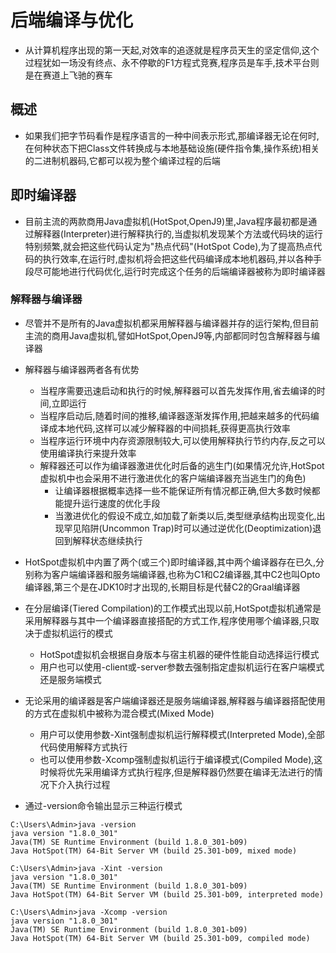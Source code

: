 # 后端编译与优化

- 从计算机程序出现的第一天起,对效率的追逐就是程序员天生的坚定信仰,这个过程犹如一场没有终点、永不停歇的F1方程式竞赛,程序员是车手,技术平台则是在赛道上飞驰的赛车

## 概述

- 如果我们把字节码看作是程序语言的一种中间表示形式,那编译器无论在何时,在何种状态下把Class文件转换成与本地基础设施(硬件指令集,操作系统)相关的二进制机器码,它都可以视为整个编译过程的后端

## 即时编译器

- 目前主流的两款商用Java虚拟机(HotSpot,OpenJ9)里,Java程序最初都是通过解释器(Interpreter)进行解释执行的,当虚拟机发现某个方法或代码块的运行特别频繁,就会把这些代码认定为"热点代码"(HotSpot
  Code),为了提高热点代码的执行效率,在运行时,虚拟机将会把这些代码编译成本地机器码,并以各种手段尽可能地进行代码优化,运行时完成这个任务的后端编译器被称为即时编译器

### 解释器与编译器

- 尽管并不是所有的Java虚拟机都采用解释器与编译器并存的运行架构,但目前主流的商用Java虚拟机,譬如HotSpot,OpenJ9等,内部都同时包含解释器与编译器

- 解释器与编译器两者各有优势
    - 当程序需要迅速启动和执行的时候,解释器可以首先发挥作用,省去编译的时间,立即运行
    - 当程序启动后,随着时间的推移,编译器逐渐发挥作用,把越来越多的代码编译成本地代码,这样可以减少解释器的中间损耗,获得更高执行效率
    - 当程序运行环境中内存资源限制较大,可以使用解释执行节约内存,反之可以使用编译执行来提升效率
    - 解释器还可以作为编译器激进优化时后备的逃生门(如果情况允许,HotSpot虚拟机中也会采用不进行激进优化的客户端编译器充当逃生门的角色)
        - 让编译器根据概率选择一些不能保证所有情况都正确,但大多数时候都能提升运行速度的优化手段
        - 当激进优化的假设不成立,如加载了新类以后,类型继承结构出现变化,出现罕见陷阱(Uncommon Trap)时可以通过逆优化(Deoptimization)退回到解释状态继续执行

- HotSpot虚拟机中内置了两个(或三个)即时编译器,其中两个编译器存在已久,分别称为客户端编译器和服务端编译器,也称为C1和C2编译器,其中C2也叫Opto编译器,第三个是在JDK10时才出现的,长期目标是代替C2的Graal编译器

- 在分层编译(Tiered Compilation)的工作模式出现以前,HotSpot虚拟机通常是采用解释器与其中一个编译器直接搭配的方式工作,程序使用哪个编译器,只取决于虚拟机运行的模式
    - HotSpot虚拟机会根据自身版本与宿主机器的硬件性能自动选择运行模式
    - 用户也可以使用-client或-server参数去强制指定虚拟机运行在客户端模式还是服务端模式

- 无论采用的编译器是客户端编译器还是服务端编译器,解释器与编译器搭配使用的方式在虚拟机中被称为混合模式(Mixed Mode)
    - 用户可以使用参数-Xint强制虚拟机运行解释模式(Interpreted Mode),全部代码使用解释方式执行
    - 也可以使用参数-Xcomp强制虚拟机运行于编译模式(Compiled Mode),这时候将优先采用编译方式执行程序,但是解释器仍然要在编译无法进行的情况下介入执行过程

- 通过-version命令输出显示三种运行模式

```
C:\Users\Admin>java -version
java version "1.8.0_301"
Java(TM) SE Runtime Environment (build 1.8.0_301-b09)
Java HotSpot(TM) 64-Bit Server VM (build 25.301-b09, mixed mode)

C:\Users\Admin>java -Xint -version
java version "1.8.0_301"
Java(TM) SE Runtime Environment (build 1.8.0_301-b09)
Java HotSpot(TM) 64-Bit Server VM (build 25.301-b09, interpreted mode)

C:\Users\Admin>java -Xcomp -version
java version "1.8.0_301"
Java(TM) SE Runtime Environment (build 1.8.0_301-b09)
Java HotSpot(TM) 64-Bit Server VM (build 25.301-b09, compiled mode)
```